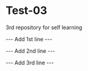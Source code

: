 # Test-03

3rd repository for self learning

--- Add 1st line ---

--- Add 2nd line ---

--- Add 3rd line ---
